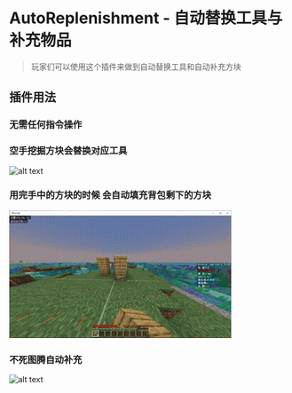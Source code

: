 # AutoReplenishment - 自动替换工具与补充物品

> 玩家们可以使用这个插件来做到自动替换工具和自动补充方块

## 插件用法

### 无需任何指令操作

### 空手挖掘方块会替换对应工具

![alt text](/public/4.gif)

### 用完手中的方块的时候 会自动填充背包剩下的方块

![alt text](/public/4-2.gif)

### 不死图腾自动补充

![alt text](/public/4-3.gif)
